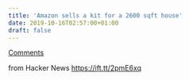 ```yaml
---
title: 'Amazon sells a kit for a 2600 sqft house'
date: 2019-10-16T02:57:00+01:00
draft: false
---
```


[Comments](https://news.ycombinator.com/item?id=21266261)  
  
from Hacker News https://ift.tt/2pmE6xq